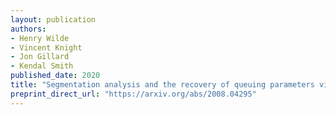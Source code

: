 ```yaml
---
layout: publication
authors:
- Henry Wilde
- Vincent Knight
- Jon Gillard
- Kendal Smith
published_date: 2020
title: "Segmentation analysis and the recovery of queuing parameters via the Wasserstein distance: a study of administrative data for patients with chronic obstructive pulmonary disease"
preprint_direct_url: "https://arxiv.org/abs/2008.04295"
---
```

